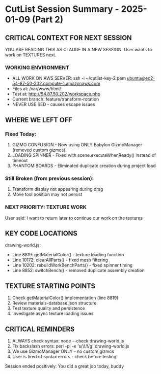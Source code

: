 # CutList Session Summary - 2025-01-09 (Part 2)

## CRITICAL CONTEXT FOR NEXT SESSION

YOU ARE READING THIS AS CLAUDE IN A NEW SESSION. User wants to work on TEXTURES next.

### WORKING ENVIRONMENT
- ALL WORK ON AWS SERVER: ssh -i ~/cutlist-key-2.pem ubuntu@ec2-54-87-50-202.compute-1.amazonaws.com
- Files at: /var/www/html/
- Test at: http://54.87.50.202/workspace.php
- Current branch: feature/transform-rotation
- NEVER USE SED - causes escape issues

## WHERE WE LEFT OFF

### Fixed Today:
1. GIZMO CONFUSION - Now using ONLY Babylon GizmoManager (removed custom gizmos)
2. LOADING SPINNER - Fixed with scene.executeWhenReady() instead of timeout
3. PHANTOM BOARDS - Eliminated duplicate creation during project load

### Still Broken (from previous session):
1. Transform display not appearing during drag
2. Move tool position may not persist

### NEXT PRIORITY: TEXTURE WORK
User said: I want to return later to continue our work on the textures

## KEY CODE LOCATIONS

drawing-world.js:
- Line 8819: getMaterialColor() - texture loading function
- Line 10172: clearAllParts() - fixed mesh filtering
- Line 10202: rebuildWorkBenchParts() - fixed spinner timing
- Line 8852: switchBench() - removed duplicate assembly creation

## TEXTURE STARTING POINTS

1. Check getMaterialColor() implementation (line 8819)
2. Review materials-database.json structure
3. Test texture quality and persistence
4. Investigate async texture loading issues

## CRITICAL REMINDERS

1. ALWAYS check syntax: node --check drawing-world.js
2. Fix backslash errors: perl -pi -e 's/\\\!/\!/g' drawing-world.js
3. We use GizmoManager ONLY - no custom gizmos
4. User is tired of syntax errors - check before testing\!

Session ended positively: You did a great job today, buddy
